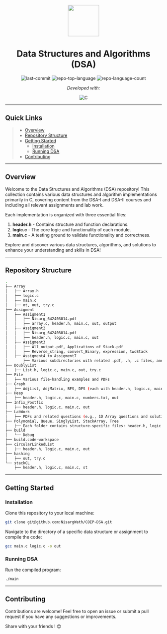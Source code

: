 
<p align="center">
  <img src="https://img.icons8.com/external-tal-revivo-regular-tal-revivo/96/external-readme-is-a-easy-to-build-a-developer-hub-that-adapts-to-the-user-logo-regular-tal-revivo.png" width="100" />
</p>
<p align="center">
    <h1 align="center">Data Structures and Algorithms (DSA)</h1>
</p>
<p align="center">
	<img src="https://img.shields.io/github/last-commit/NisargWath/DSA1?style=flat&logo=git&logoColor=white&color=0080ff" alt="last-commit">
	<img src="https://img.shields.io/github/languages/top/NisargWath/DSA1?style=flat&color=0080ff" alt="repo-top-language">
	<img src="https://img.shields.io/github/languages/count/NisargWath/DSA1?style=flat&color=0080ff" alt="repo-language-count">
</p>
<p align="center">
		<em>Developed with:</em>
</p>
<p align="center">
	<img src="https://img.shields.io/badge/C-A8B9CC.svg?style=flat&logo=C&logoColor=black" alt="C">
</p>
<hr>

## Quick Links

> - [Overview](#overview)
> - [Repository Structure](#repository-structure)
> - [Getting Started](#getting-started)
>   - [Installation](#installation)
>   - [Running DSA](#running-dsa)
> - [Contributing](#contributing)

---

## Overview

Welcome to the Data Structures and Algorithms (DSA) repository! This collection contains various data structures and algorithm implementations primarily in C, covering content from the DSA-I and DSA-II courses and including all relevant assignments and lab work.

Each implementation is organized with three essential files:
1. **header.h** - Contains structure and function declarations.
2. **logic.c** - The core logic and functionality of each module.
3. **main.c** - A testing ground to validate functionality and correctness.

Explore and discover various data structures, algorithms, and solutions to enhance your understanding and skills in DSA!

---

## Repository Structure

```sh
.
├── Array
│   ├── Array.h
│   ├── logic.c
│   ├── main.c
│   ├── ot, out, try.c
├── Assigment
│   ├── Assigment1
│   │   ├── Nisarg_642403014.pdf
│   │   ├── array.c, header.h, main.c, out, output
│   ├── Assigment2
│   │   ├── Nisarg_642403014.pdf
│   │   ├── header.h, logic.c, main.c, out
│   ├── Assigment3
│   │   ├── All_output.pdf, Applications of Stack.pdf
│   │   ├── Reverse_string, convert_Binary, expression, twoStack
│   ├── Assigment4 to Assigment7
│       ├── Various subdirectories with related .pdf, .h, .c files, and outputs
├── DoublyList
│   ├── List.h, logic.c, main.c, out, try.c
├── File
│   ├── Various file-handling examples and PDFs
├── Graph
│   ├── AdjList, AdjMatrix, BFS, DFS (each with header.h, logic.c, main.c, out)
├── Heap
│   ├── header.h, logic.c, main.c, numbers.txt, out
├── Infix_Postfix
│   ├── header.h, logic.c, main.c, out
├── LabWork
│   ├── PDFs and related questions (e.g., 1D Array questions and solutions)
├── Polynomial, Queue, SinglyList, StackArray, Tree
│   ├── Each folder contains structure-specific files: header.h, logic.c, main.c, out
├── build
│   └── Debug
├── build.code-workspace
├── circularLinkedList
│   ├── header.h, logic.c, main.c, out
├── hashing
│   ├── out, try.c
└── stackCL
    ├── header.h, logic.c, main.c, st

```

---

## Getting Started

### Installation

Clone this repository to your local machine:
```bash
git clone git@github.com:NisargWath/COEP-DSA.git
```

Navigate to the directory of a specific data structure or assignment to compile the code:
```bash
gcc main.c logic.c -o out
```

### Running DSA

Run the compiled program:
```bash
./main
```

---

## Contributing

Contributions are welcome! Feel free to open an issue or submit a pull request if you have any suggestions or improvements.

Share with your friends ! 😊

